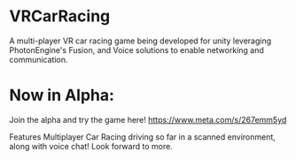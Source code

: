 # VRCarRacing
 A multi-player VR car racing game being developed for unity leveraging PhotonEngine's Fusion, and Voice solutions to enable networking and communication.


# Now in Alpha:

Join the alpha and try the game here! https://www.meta.com/s/267emm5yd

Features Multiplayer Car Racing driving so far in a scanned environment, along with voice chat! Look forward to more.
